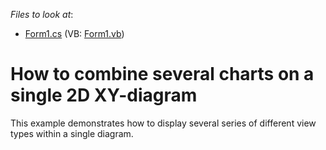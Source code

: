 <!-- default file list -->
*Files to look at*:

* [Form1.cs](./CS/Form1.cs) (VB: [Form1.vb](./VB/Form1.vb))
<!-- default file list end -->
# How to combine several charts on a single 2D XY-diagram


<p>This example demonstrates how to display several series of different view types within a single diagram.</p>

<br/>



